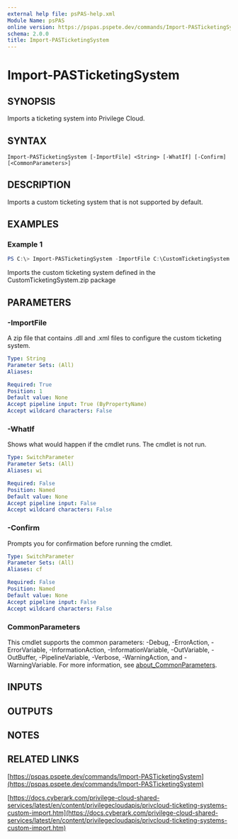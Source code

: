 ```yaml
---
external help file: psPAS-help.xml
Module Name: psPAS
online version: https://pspas.pspete.dev/commands/Import-PASTicketingSystem
schema: 2.0.0
title: Import-PASTicketingSystem
---
```


# Import-PASTicketingSystem

## SYNOPSIS

Imports a ticketing system into Privilege Cloud.

## SYNTAX

```
Import-PASTicketingSystem [-ImportFile] <String> [-WhatIf] [-Confirm] [<CommonParameters>]
```

## DESCRIPTION

Imports a custom ticketing system that is not supported by default.

## EXAMPLES

### Example 1

```powershell
PS C:\> Import-PASTicketingSystem -ImportFile C:\CustomTicketingSystem.zip
```

Imports the custom ticketing system defined in the CustomTicketingSystem.zip package

## PARAMETERS

### -ImportFile

A zip file that contains .dll and .xml files to configure the custom ticketing system.

```yaml
Type: String
Parameter Sets: (All)
Aliases:

Required: True
Position: 1
Default value: None
Accept pipeline input: True (ByPropertyName)
Accept wildcard characters: False
```

### -WhatIf

Shows what would happen if the cmdlet runs.
The cmdlet is not run.

```yaml
Type: SwitchParameter
Parameter Sets: (All)
Aliases: wi

Required: False
Position: Named
Default value: None
Accept pipeline input: False
Accept wildcard characters: False
```

### -Confirm

Prompts you for confirmation before running the cmdlet.

```yaml
Type: SwitchParameter
Parameter Sets: (All)
Aliases: cf

Required: False
Position: Named
Default value: None
Accept pipeline input: False
Accept wildcard characters: False
```

### CommonParameters

This cmdlet supports the common parameters: -Debug, -ErrorAction, -ErrorVariable, -InformationAction, -InformationVariable, -OutVariable, -OutBuffer, -PipelineVariable, -Verbose, -WarningAction, and -WarningVariable. For more information, see [about_CommonParameters](http://go.microsoft.com/fwlink/?LinkID=113216).

## INPUTS

## OUTPUTS

## NOTES

## RELATED LINKS

[https://pspas.pspete.dev/commands/Import-PASTicketingSystem](https://pspas.pspete.dev/commands/Import-PASTicketingSystem)

[https://docs.cyberark.com/privilege-cloud-shared-services/latest/en/content/privilegecloudapis/privcloud-ticketing-systems-custom-import.htm](https://docs.cyberark.com/privilege-cloud-shared-services/latest/en/content/privilegecloudapis/privcloud-ticketing-systems-custom-import.htm)
